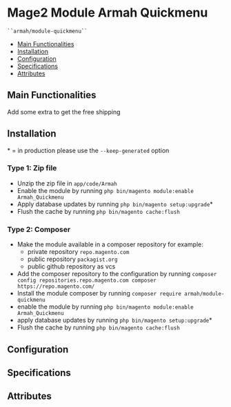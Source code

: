 # Mage2 Module Armah Quickmenu

    ``armah/module-quickmenu``

 - [Main Functionalities](#markdown-header-main-functionalities)
 - [Installation](#markdown-header-installation)
 - [Configuration](#markdown-header-configuration)
 - [Specifications](#markdown-header-specifications)
 - [Attributes](#markdown-header-attributes)


## Main Functionalities
Add some extra to get the free shipping

## Installation
\* = in production please use the `--keep-generated` option

### Type 1: Zip file

 - Unzip the zip file in `app/code/Armah`
 - Enable the module by running `php bin/magento module:enable Armah_Quickmenu`
 - Apply database updates by running `php bin/magento setup:upgrade`\*
 - Flush the cache by running `php bin/magento cache:flush`

### Type 2: Composer

 - Make the module available in a composer repository for example:
    - private repository `repo.magento.com`
    - public repository `packagist.org`
    - public github repository as vcs
 - Add the composer repository to the configuration by running `composer config repositories.repo.magento.com composer https://repo.magento.com/`
 - Install the module composer by running `composer require armah/module-quickmenu`
 - enable the module by running `php bin/magento module:enable Armah_Quickmenu`
 - apply database updates by running `php bin/magento setup:upgrade`\*
 - Flush the cache by running `php bin/magento cache:flush`


## Configuration




## Specifications




## Attributes



